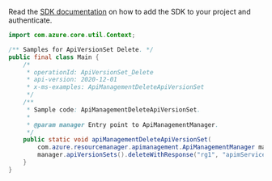 Read the [SDK documentation](https://github.com/Azure/azure-sdk-for-java/blob/azure-resourcemanager-apimanagement_1.0.0-beta.2/sdk/apimanagement/azure-resourcemanager-apimanagement/README.md) on how to add the SDK to your project and authenticate.

```java
import com.azure.core.util.Context;

/** Samples for ApiVersionSet Delete. */
public final class Main {
    /*
     * operationId: ApiVersionSet_Delete
     * api-version: 2020-12-01
     * x-ms-examples: ApiManagementDeleteApiVersionSet
     */
    /**
     * Sample code: ApiManagementDeleteApiVersionSet.
     *
     * @param manager Entry point to ApiManagementManager.
     */
    public static void apiManagementDeleteApiVersionSet(
        com.azure.resourcemanager.apimanagement.ApiManagementManager manager) {
        manager.apiVersionSets().deleteWithResponse("rg1", "apimService1", "a1", "*", Context.NONE);
    }
}
```
